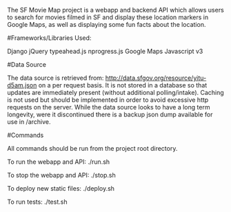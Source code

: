The SF Movie Map project is a webapp and backend API which allows users to search for movies filmed in SF and display these location markers in Google Maps, as well as displaying some fun facts about the location.

#Frameworks/Libraries Used:

Django
jQuery
typeahead.js
nprogress.js
Google Maps Javascript v3

#Data Source

The data source is retrieved from: http://data.sfgov.org/resource/yitu-d5am.json on a per request basis. It is not stored in a database so that updates are immediately present (without additional polling/intake). Caching is not used but should be implemented in order to avoid excessive http requests on the server. While the data source looks to have a long term longevity, were it discontinued there is a backup json dump available for use in /archive.

#Commands

All commands should be run from the project root directory.

To run the webapp and API:
  ./run.sh

To stop the webapp and API:
  ./stop.sh

To deploy new static files:
  ./deploy.sh

To run tests:
  ./test.sh
